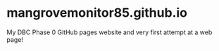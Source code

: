 # mangrovemonitor85.github.io
My DBC Phase 0 GitHub pages website and very first attempt at a web page!
